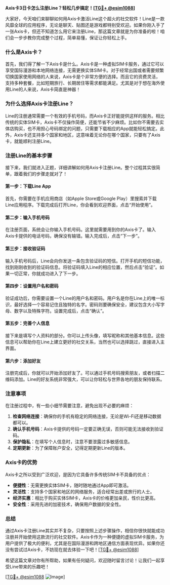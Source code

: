 **Axis卡3日卡怎么注册Line？轻松几步搞定！[[TG💪+ @esim1088](https://t.me/s/esim1088)]**

大家好，今天咱们来聊聊如何用Axis卡激活Line这个超火的社交软件！Line是一款风靡全球的应用程序，无论是聊天、贴图还是游戏都特别受欢迎。如果你刚入手了一张Axis卡，但还不知道怎么用它来注册Line，那这篇文章就是为你准备的啦！咱们会一步步教你完成整个过程，简单易懂，保证让你轻松上手。

### **什么是Axis卡？**

首先，我们得了解一下Axis卡是什么。Axis卡是一种虚拟SIM卡服务，通过它可以享受国际漫游和本地网络连接，无需更换实体SIM卡。对于经常出国或者需要频繁切换国家使用网络的人来说，Axis卡是个非常方便的选择。而且它的资费灵活，支持多种套餐，比如短期旅行、长期居住等需求都能满足。尤其是对于想在海外使用Line的人来说，Axis卡简直是神器！

### **为什么选择Axis卡注册Line？**

Line的注册通常需要一个有效的手机号码，而Axis卡正好能提供这样的服务。相比传统的实体SIM卡，Axis卡不仅操作简便，还能节省不少麻烦。比如你不需要去实体店购买，也不用担心号码绑定的问题，只需要下载相应的App就能轻松搞定。此外，Axis卡还支持多个国家和地区，这意味着无论你在哪个国家，只要有了Axis卡，就能顺利注册Line。

### **注册Line的基本步骤**

接下来，我们就进入正题，详细讲解如何用Axis卡注册Line。整个过程其实很简单，跟着我们的步骤走就对了！

#### **第一步：下载Line App**
首先，你需要在手机应用商店（如Apple Store或Google Play）里搜索并下载Line应用程序。下载完成后打开Line，你会看到欢迎界面，点击“开始使用”。

#### **第二步：输入手机号码**
在注册页面，系统会让你输入手机号码。这里就需要用到你的Axis卡了。输入Axis卡提供的电话号码，确保没有输错。输入完成后，点击“下一步”。

#### **第三步：接收验证码**
输入手机号码后，Line会向你发送一条包含验证码的短信。打开手机的短信功能，找到刚刚收到的验证码信息。将验证码填入Line的相应位置，然后点击“验证”。如果一切正常，你就成功进入了下一步。

#### **第四步：设置用户名和密码**
验证成功后，你需要设置一个Line的用户名和密码。用户名是你在Line上的唯一标识，最好选择一个容易记住且独特的名字。密码则要确保安全，建议包含大小写字母、数字以及特殊字符。设置完成后，点击“确认”。

#### **第五步：完善个人信息**
接下来是填写个人资料的部分。你可以上传头像，填写昵称和其他基本信息。这些信息可以帮助你在Line上建立更好的社交关系，当然也可以选择跳过，直接进入主界面。

#### **第六步：添加好友**
注册完成后，你就可以开始添加好友了。可以通过手机号码搜索朋友，或者扫描二维码添加。Line的好友系统非常强大，可以让你轻松与世界各地的朋友保持联系。

### **注意事项**

在注册过程中，有一些小细节需要注意，避免出现不必要的麻烦：

1. **检查网络连接**：确保你的手机有稳定的网络连接，无论是Wi-Fi还是移动数据都可以。
2. **确认手机号码**：Axis卡提供的号码一定要正确无误，否则可能无法接收到验证码。
3. **保护隐私**：在填写个人信息时，注意不要泄露过多敏感信息。
4. **定期更新**：为了保障账户安全，记得定期更新Line的版本。

### **Axis卡的优势**

Axis卡之所以受到广泛欢迎，是因为它具备许多传统SIM卡不具备的优点：

- **便捷性**：无需更换实体SIM卡，随时随地通过App即可激活。
- **灵活性**：支持多个国家和地区的网络服务，适合经常出差或旅行的人士。
- **经济实惠**：相比于购买实体SIM卡，Axis卡的价格更加亲民，性价比更高。
- **安全性**：采用先进的加密技术，确保用户数据的安全性。

### **总结**

通过Axis卡注册Line其实并不复杂，只要按照上述步骤操作，相信你很快就能成功注册并开始使用这款流行的社交软件。Axis卡作为一种便捷的虚拟SIM卡服务，为用户提供了极大的便利，尤其是在国际漫游和跨地区通信方面表现优异。如果你还没有尝试过Axis卡，不妨现在就去体验一下吧！[[TG💪+ @esim1088](https://t.me/s/esim1088)]

希望这篇文章对你有所帮助，如果有任何疑问，欢迎随时留言讨论！让我们一起享受Line带来的乐趣吧！

[[TG💪+ @esim1088](https://t.me/s/esim1088) ![Image](https://i.postimg.cc/4NQfJmqS/Snipaste-2025-05-13-00-14-12.png)]